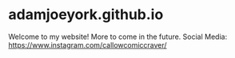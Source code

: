 # adamjoeyork.github.io
Welcome to my website! More to come in the future. 
Social Media: https://www.instagram.com/callowcomiccraver/
              
              
